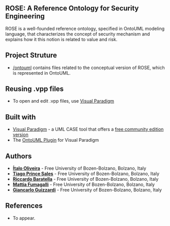 ## ROSE: A Reference Ontology for Security Engineering

ROSE is a well-founded reference ontology, specified in OntoUML modeling language, that characterizes the concept of security mechanism and explains how it this notion is related to value and risk.

## Project Struture

* [/ontouml](/ontouml) contains files related to the conceptual version of ROSE, which is represented in OntoUML.

## Reusing .vpp files

* To open and edit .vpp files, use [Visual Paradigm](https://www.visual-paradigm.com)

## Built with

* [Visual Paradigm](https://www.visual-paradigm.com) - a UML CASE tool that offers a [free community edition version](https://www.visual-paradigm.com/download/community.jsp)
* The [OntoUML Plugin](https://github.com/OntoUML/ontouml-vp-plugin) for Visual Paradigm

## Authors

* **[Ítalo Oliveira](https://sites.google.com/view/italojsoliveira)** - Free University of Bozen-Bolzano, Bolzano, Italy
* **[Tiago Prince Sales](https://www.inf.unibz.it/~tpsales/)** - Free University of Bozen-Bolzano, Bolzano, Italy
* **[Riccardo Baratella](https://scholar.google.it/citations?user=iVvfMXcAAAAJ)** - Free University of Bozen-Bolzano, Bolzano, Italy
* **[Mattia Fumagalli](http://www.mattspace.net/)** - Free University of Bozen-Bolzano, Bolzano, Italy
* **[Giancarlo Guizzardi](https://www.unibz.it/en/faculties/computer-science/academic-staff/person/37428-giancarlo-guizzardi)** - Free University of Bozen-Bolzano, Bolzano, Italy

## References

- To appear.
